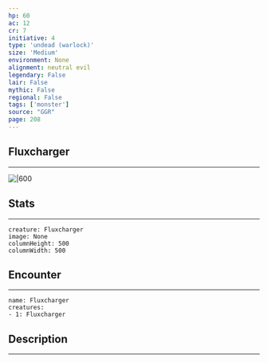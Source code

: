 ```yaml
---
hp: 60
ac: 12
cr: 7
initiative: 4
type: 'undead (warlock)'    
size: 'Medium'
environment: None
alignment: neutral evil
legendary: False
lair: False
mythic: False
regional: False
tags: ['monster']
source: "GGR"
page: 208
---
```


## Fluxcharger
---

![|600](D:/Program%20Files/5e.tools/img/bestiary/GGR/Fluxcharger.jpg)

## Stats
---

```statblock
creature: Fluxcharger
image: None
columnHeight: 500
columnWidth: 500
```

## Encounter
---

```encounter-table
name: Fluxcharger
creatures:
- 1: Fluxcharger
```

## Description
---




